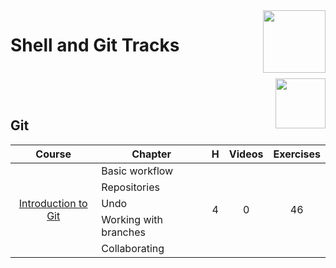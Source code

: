 <img align="right" width="100" src="https://github.com/cs-MohamedAyman/eLearning-Platforms/blob/master/DataCamp-Tracks/org-logos/datacamp.jpg">

# Shell and Git Tracks

<br>
<img align="right" width="80" height="80" src="https://github.com/cs-MohamedAyman/eLearning-Platforms/blob/master/DataCamp-Tracks/org-logos/git.jpg">
<br><br>

## Git

<table>
    <thead>
        <tr>
            <th width="40%">Course</th>
            <th width="60%">Chapter</th>
            <th>H</th>
            <th>Videos</th>
            <th>Exercises</th>
        </tr>
    </thead>
    <tbody>
            <tr>
                <td rowspan=5 align=center>
<a href="https://learn.datacamp.com/courses/introduction-to-git">Introduction to Git</a><br>
                <td align="left">Basic workflow</td>
                <td rowspan=5 align="center">4</td>
                <td rowspan=5 align="center">0</td>
                <td rowspan=5 align="center">46</td>
                </td>
            </tr>
            <tr>
                <td align="left">Repositories</td>
            </tr>
            <tr>
                <td align="left">Undo</td>
            </tr>
            <tr>
                <td align="left">Working with branches</td>
            </tr>
            <tr>
                <td align="left">Collaborating</td>
            </tr>
    </tbody>
</table>
